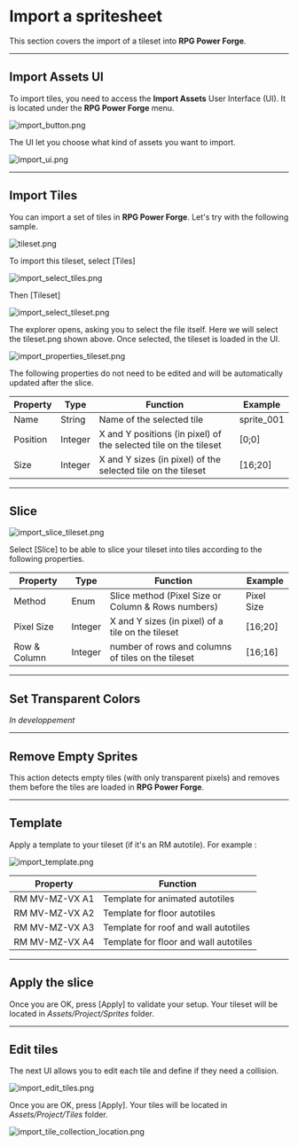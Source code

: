 # Import a spritesheet

This section covers the import of a tileset into **RPG Power Forge**.

---
## Import Assets UI

To import tiles, you need to access the **Import Assets** User Interface (UI). It is located under the **RPG Power Forge** menu.

![import_button.png](./../media/import/import_button.png)

The UI let you choose what kind of assets you want to import.

![import_ui.png](./../media/import/import_ui.PNG)

---
## Import Tiles

You can import a set of tiles in **RPG Power Forge**. Let's try with the following sample.

![tileset.png](./../media/import/tileset.png)

To import this tileset, select [Tiles]

![import_select_tiles.png](./../media/import/import_select_tiles.png)

Then [Tileset]

![import_select_tileset.png](./../media/import/import_select_tileset.PNG)

The explorer opens, asking you to select the file itself. Here we will select the tileset.png shown above. Once selected, the tileset is loaded in the UI.

![import_properties_tileset.png](./../media/import/import_properties_tileset.PNG)

The following properties do not need to be edited and will be automatically updated after the slice.

Property|Type|Function|Example
--------|--------|--------|--------
Name|String|Name of the selected tile| sprite_001
Position|Integer|X and Y positions (in pixel) of the selected tile on the tileset|[0;0]
Size|Integer|X and Y sizes (in pixel) of the selected tile on the tileset|[16;20]

---
## Slice

![import_slice_tileset.png](./../media/import/import_slice_tileset.PNG)

Select [Slice] to be able to slice your tileset into tiles according to the following properties.

Property|Type|Function|Example
--------|--------|--------|--------
Method|Enum|Slice method (Pixel Size or Column & Rows numbers)| Pixel Size
Pixel Size|Integer|X and Y sizes (in pixel) of a tile on the tileset|[16;20]
Row & Column |Integer|number of rows and columns of tiles on the tileset|[16;16]

---
## Set Transparent Colors

*In developpement*

---
## Remove Empty Sprites

This action detects empty tiles (with only transparent pixels) and removes them before the tiles are loaded in **RPG Power Forge**.

---
## Template

Apply a template to your tileset (if it's an RM autotile). For example :

![import_template.png](./../media/import/import_template.png)

Property|Function
--------|--------|
RM MV-MZ-VX A1|Template for animated autotiles
RM MV-MZ-VX A2|Template for floor autotiles
RM MV-MZ-VX A3|Template for roof and wall autotiles
RM MV-MZ-VX A4|Template for floor and wall autotiles

---
## Apply the slice

Once you are OK, press [Apply] to validate your setup. Your tileset will be located in *Assets/Project/Sprites* folder.

---
## Edit tiles

The next UI allows you to edit each tile and define if they need a collision.

![import_edit_tiles.png](./../media/import/import_edit_tiles.png)


Once you are OK, press [Apply]. Your tiles will be located in *Assets/Project/Tiles* folder.

![import_tile_collection_location.png](./../media/import/import_tile_collection_location.png)
